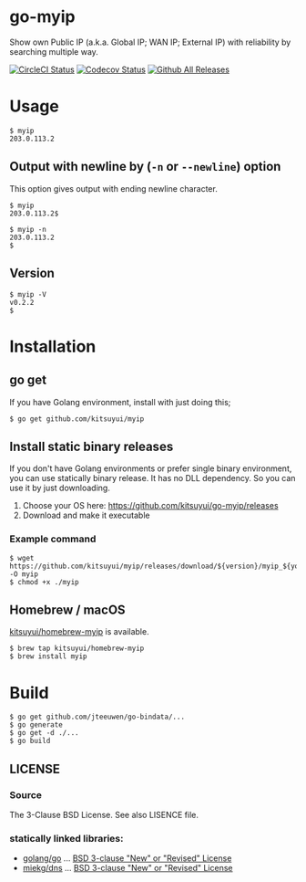 # go-myip

Show own Public IP (a.k.a. Global IP; WAN IP; External IP) with reliability by searching multiple way.

[![CircleCI Status](https://circleci.com/gh/kitsuyui/go-myip.svg?style=shield&circle-token=:circle-token)](https://circleci.com/gh/kitsuyui/go-myip)
[![Codecov Status](https://img.shields.io/codecov/c/github/kitsuyui/go-myip.svg)](https://codecov.io/github/kitsuyui/go-myip/)
[![Github All Releases](https://img.shields.io/github/downloads/kitsuyui/go-myip/total.svg)](https://github.com/kitsuyui/go-myip/releases/latest)

# Usage

```console
$ myip
203.0.113.2
```

## Output with newline by (`-n` or `--newline`) option

This option gives output with ending newline character.

```console
$ myip
203.0.113.2$
```

```console
$ myip -n
203.0.113.2
$
```

## Version

```console
$ myip -V
v0.2.2
$
```

# Installation

## go get

If you have Golang environment, install with just doing this;

```console
$ go get github.com/kitsuyui/myip
```

## Install static binary releases

If you don't have Golang environments or prefer single binary environment, you can use statically binary release.
It has no DLL dependency. So you can use it by just downloading.

1. Choose your OS here: https://github.com/kitsuyui/go-myip/releases
2. Download and make it executable

### Example command

```console
$ wget https://github.com/kitsuyui/myip/releases/download/${version}/myip_${your_os} -O myip
$ chmod +x ./myip
```

## Homebrew / macOS

[kitsuyui/homebrew-myip](https://github.com/kitsuyui/homebrew-myip) is available.

```console
$ brew tap kitsuyui/homebrew-myip
$ brew install myip
```

# Build

```console
$ go get github.com/jteeuwen/go-bindata/...
$ go generate
$ go get -d ./...
$ go build
```

## LICENSE

### Source

The 3-Clause BSD License. See also LISENCE file.

### statically linked libraries:

- [golang/go](https://github.com/golang/go/) ... [BSD 3-clause "New" or "Revised" License](https://github.com/golang/go/blob/master/LICENSE)
- [miekg/dns](https://github.com/miekg/dns) ... [BSD 3-clause "New" or "Revised" License](https://github.com/miekg/dns/blob/master/LICENSE)
